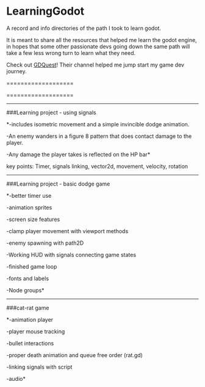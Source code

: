 # LearningGodot
A record and info directories of the path I took to learn godot.


It is meant to share all the resources that helped me learn the godot engine, in hopes that some other passionate devs going down the same path will take a few less wrong turn to learn what they need.

Check out [GDQuest](https://www.youtube.com/@Gdquest)! Their channel helped me jump start my game dev journey.

===================

===================

---

###Learning project - using signals


*-includes isometric movement and a simple invincible dodge animation.  

-An enemy wanders in a figure 8 pattern that does contact damage to the player. 

-Any damage the player takes is reflected on the HP bar*

key points: Timer, signals linking, vector2d, movement, velocity, rotation

---

###Learning project - basic dodge game


*-better timer use

-animation sprites

-screen size features

-clamp player movement with viewport methods

-enemy spawning with path2D

-Working HUD with signals connecting game states

-finished game loop

-fonts and labels

-Node groups*

---

###cat-rat game


*-animation player

-player mouse tracking

-bullet interactions

-proper death animation and queue free order (rat.gd)

-linking signals with script

-audio*
